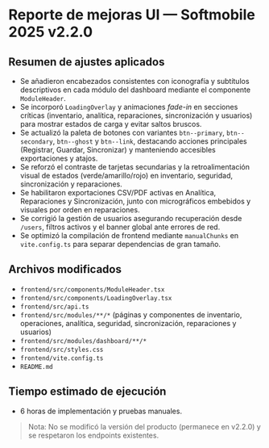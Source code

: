 # Reporte de mejoras UI — Softmobile 2025 v2.2.0

## Resumen de ajustes aplicados
- Se añadieron encabezados consistentes con iconografía y subtítulos descriptivos en cada módulo del dashboard mediante el componente `ModuleHeader`.
- Se incorporó `LoadingOverlay` y animaciones *fade-in* en secciones críticas (inventario, analítica, reparaciones, sincronización y usuarios) para mostrar estados de carga y evitar saltos bruscos.
- Se actualizó la paleta de botones con variantes `btn--primary`, `btn--secondary`, `btn--ghost` y `btn--link`, destacando acciones principales (Registrar, Guardar, Sincronizar) y manteniendo accesibles exportaciones y atajos.
- Se reforzó el contraste de tarjetas secundarias y la retroalimentación visual de estados (verde/amarillo/rojo) en inventario, seguridad, sincronización y reparaciones.
- Se habilitaron exportaciones CSV/PDF activas en Analítica, Reparaciones y Sincronización, junto con micrográficos embebidos y visuales por orden en reparaciones.
- Se corrigió la gestión de usuarios asegurando recuperación desde `/users`, filtros activos y el banner global ante errores de red.
- Se optimizó la compilación de frontend mediante `manualChunks` en `vite.config.ts` para separar dependencias de gran tamaño.

## Archivos modificados
- `frontend/src/components/ModuleHeader.tsx`
- `frontend/src/components/LoadingOverlay.tsx`
- `frontend/src/api.ts`
- `frontend/src/modules/**/*` (páginas y componentes de inventario, operaciones, analítica, seguridad, sincronización, reparaciones y usuarios)
- `frontend/src/modules/dashboard/**/*`
- `frontend/src/styles.css`
- `frontend/vite.config.ts`
- `README.md`

## Tiempo estimado de ejecución
- 6 horas de implementación y pruebas manuales.

> Nota: No se modificó la versión del producto (permanece en v2.2.0) y se respetaron los endpoints existentes.

